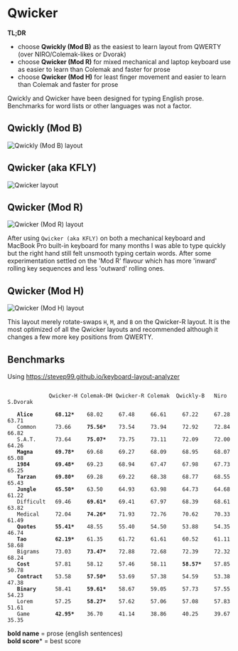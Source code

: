 # Qwicker

**TL;DR**
- choose **Qwickly (Mod B)** as the easiest to learn layout from QWERTY (over NIRO/Colemak-likes or Dvorak)
- choose **Qwicker (Mod R)** for mixed mechanical and laptop keyboard use as easier to learn than Colemak and faster for prose
- choose **Qwicker (Mod H)** for least finger movement and easier to learn than Colemak and faster for prose

Qwickly and Qwicker have been designed for typing English prose. Benchmarks for word lists or other languages was not a factor.

## Qwickly (Mod B)
![Qwickly (Mod B) layout](https://github.com/qwickly-org/Qwicker/blob/master/Qwickly-Mod-B.png)

## Qwicker (aka KFLY)
![Qwicker layout](https://github.com/qwickly-org/Qwicker/blob/master/Qwicker.png)

## Qwicker (Mod R)
![Qwicker (Mod R) layout](https://github.com/qwickly-org/Qwicker/blob/master/Qwicker-Mod-R.png)

After using `Qwicker (aka KFLY)` on both a mechanical keyboard and MacBook Pro built-in keyboard for many months I was able to type quickly but the right hand still felt unsmooth typing certain words. After some experimentation settled on the 'Mod R' flavour which has more 'inward' rolling key sequences and less 'outward' rolling ones.

## Qwicker (Mod H)
![Qwicker (Mod H) layout](https://github.com/qwickly-org/Qwicker/blob/master/Qwicker-Mod-H.png)

This layout merely rotate-swaps `H`, `M`, and `B` on the Qwicker-R layout. It is the most optimized of all the Qwicker layouts and recommended although it changes a few more key positions from QWERTY.

## Benchmarks

Using https://stevep99.github.io/keyboard-layout-analyzer

<pre><code>
             Qwicker-H Colemak-DH Qwicker-R Colemak  Qwickly-B   Niro    S.Dvorak

   <b>Alice</b>       <b>68.12*</b>    68.02     67.48     66.61     67.22     67.28     63.71
   Common      73.66     <b>75.56*</b>    73.54     73.94     72.92     72.84     66.82
   S.A.T.      73.64     <b>75.07*</b>    73.75     73.11     72.09     72.00     64.26
   <b>Magna</b>       <b>69.78*</b>    69.68     69.27     68.09     68.95     68.07     65.08
   <b>1984</b>        <b>69.48*</b>    69.23     68.94     67.47     67.98     67.73     65.25
   <b>Tarzan</b>      <b>69.80*</b>    69.28     69.22     68.38     68.77     68.55     65.43
   <b>Jungle</b>      <b>65.50*</b>    63.50     64.93     63.98     64.73     64.68     61.22
   Difficult   69.46     <b>69.61*</b>    69.41     67.97     68.39     68.61     63.82
   Medical     72.04     <b>74.26*</b>    71.93     72.76     70.62     70.33     61.49
   <b>Quotes</b>      <b>55.41*</b>    48.55     55.40     54.50     53.88     54.35     46.74
   <b>Tao</b>         <b>62.19*</b>    61.35     61.72     61.61     60.52     61.11     58.68
   Bigrams     73.03     <b>73.47*</b>    72.88     72.68     72.39     72.32     68.24
   <b>Cost</b>        57.81     58.12     57.46     58.11     <b>58.57*</b>    57.85     50.78
   <b>Contract</b>    53.58     <b>57.50*</b>    53.69     57.38     54.59     53.38     47.38
   <b>Binary</b>      58.41     <b>59.61*</b>    58.67     59.05     57.73     57.55     54.23
   Lorem       57.25     <b>58.27*</b>    57.62     57.06     57.08     57.83     51.61
   Game        <b>42.95*</b>    36.70     41.14     38.86     40.25     39.67     35.35
</code></pre>
<b>bold name</b> = prose (english sentences)<br/>
<b>bold score</b>* = best score<br/>
